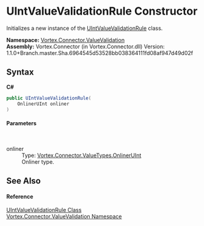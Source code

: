 # UIntValueValidationRule Constructor 
 

Initializes a new instance of the <a href="T_Vortex_Connector_ValueValidation_UIntValueValidationRule.md">UIntValueValidationRule</a> class.

**Namespace:**&nbsp;<a href="N_Vortex_Connector_ValueValidation.md">Vortex.Connector.ValueValidation</a><br />**Assembly:**&nbsp;Vortex.Connector (in Vortex.Connector.dll) Version: 1.1.0+Branch.master.Sha.6964545d53528bb038364111fd08af947d49d02f

## Syntax

**C#**<br />
``` C#
public UIntValueValidationRule(
	OnlinerUInt onliner
)
```


#### Parameters
&nbsp;<dl><dt>onliner</dt><dd>Type: <a href="T_Vortex_Connector_ValueTypes_OnlinerUInt.md">Vortex.Connector.ValueTypes.OnlinerUInt</a><br />Onliner type.</dd></dl>

## See Also


#### Reference
<a href="T_Vortex_Connector_ValueValidation_UIntValueValidationRule.md">UIntValueValidationRule Class</a><br /><a href="N_Vortex_Connector_ValueValidation.md">Vortex.Connector.ValueValidation Namespace</a><br />